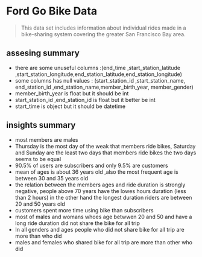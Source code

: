 # Ford Go Bike Data

>This data set includes information about individual rides made in a bike-sharing system covering the greater San Francisco Bay area.

## assesing summary
 * there are some unuseful columns :(end_time ,start_station_latitude ,start_station_longitude,end_station_latitude,end_station_longitude)
* some columns has null values : (start_station_id ,start_station_name, end_station_id ,end_station_name,member_birth_year, member_gender) 
* member_birth_year is float but it should be int
* start_station_id ,end_station_id is float but it better be int
* start_time is object but it should be datetime

## insights summary
* most members are males
* Thursday is the most day of the weak that members ride bikes, Saturday and Sunday are the least two days that members ride bikes the two days seems to be equal
* 90.5% of users are subscribers and only 9.5% are customers
* mean of ages is about 36 years old ,also the most frequent age is between 30 and 35 years old
* the relation between the members ages and ride duration is strongly negative, people above 70 years have the lowes hours duration (less than 2 hours) in the other hand the longest duration riders are between 20 and 50 years old
* customers spent more time using bike than subscribers
* most of males and womans whoes age betwwen 20 and 50 and have a long ride duration did not share the bike for all trip
* In all genders and ages people who did not share bike for all trip are more than who did
* males and females who shared bike for all trip are more than other who did
